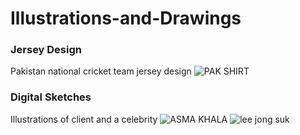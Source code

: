 # Illustrations-and-Drawings
### Jersey Design
Pakistan national cricket team jersey design
![PAK SHIRT](https://user-images.githubusercontent.com/121748146/210521514-867df465-16eb-450c-b977-b6bab836d703.jpg)

### Digital Sketches
Illustrations of client and a celebrity
![ASMA KHALA](https://user-images.githubusercontent.com/121748146/210521806-89f02b5e-682e-4b92-b16d-9c61083a84db.jpg)
![lee jong suk](https://user-images.githubusercontent.com/121748146/210521819-2ffc3c08-5e00-4438-b88f-f27ebafa7bf3.jpg)
